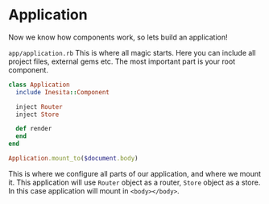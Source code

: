 # Application

Now we know how components work, so lets build an application!

`app/application.rb` This is where all magic starts.
Here you can include all project files, external gems etc.
The most important part is your root component.

```ruby
class Application
  include Inesita::Component

  inject Router
  inject Store

  def render
  end
end

Application.mount_to($document.body)
```

This is where we configure all parts of our application, and where we mount it.
This application will use `Router` object as a router, `Store` object as a store.
In this case application will mount in `<body></body>`.
